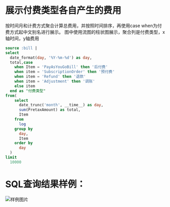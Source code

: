 # 展示付费类型各自产生的费用

按时间月和计费方式聚合计算总费用，并按照时间排序，再使用case when为付费方式起中文别名进行展示。
图中使用流图的柱状图展示，聚合列是付费类型，x轴时间，y轴费用


```SQL
source :bill |
select
  date_format(day, '%Y-%m-%d') as day,
  total,case
    when Item = 'PayAsYouGoBill' then '后付费'
    when item = 'SubscriptionOrder' then '预付费'
    when item = 'Refund' then '退款'
    when item = 'Adjustment' then '调账'
    else item
  end as "付费类型"
from(
    select
      date_trunc('month', __time__) as day,
      sum(PretaxAmount) as total,
      Item
    from
      log
    group by
      day,
      Item
    order by
      day
  )
limit
  10000
```

# SQL查询结果样例：

![样例图片](http://slsconsole.oss-cn-hangzhou.aliyuncs.com/sql_sample/%E8%B4%A6%E5%8D%95%E6%80%BB%E8%A7%88%E5%92%8C%E9%A2%84%E6%B5%8B_dashboard-demo1572931093259%20(1).png)